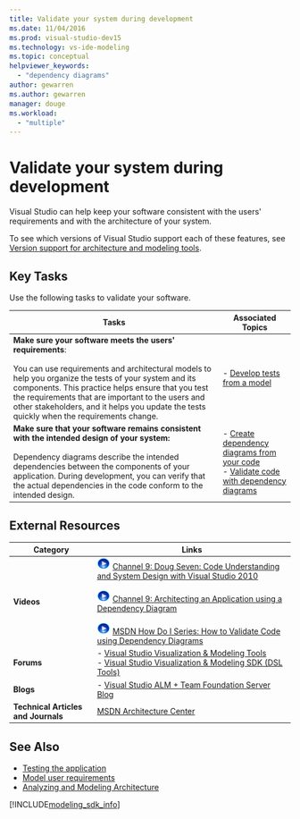 ```yaml
---
title: Validate your system during development
ms.date: 11/04/2016
ms.prod: visual-studio-dev15
ms.technology: vs-ide-modeling
ms.topic: conceptual
helpviewer_keywords:
  - "dependency diagrams"
author: gewarren
ms.author: gewarren
manager: douge
ms.workload:
  - "multiple"
---
```

# Validate your system during development
Visual Studio can help keep your software consistent with the users' requirements and with the architecture of your system.

 To see which versions of Visual Studio support each of these features, see [Version support for architecture and modeling tools](../modeling/what-s-new-for-design-in-visual-studio.md#VersionSupport).

## Key Tasks
 Use the following tasks to validate your software.

|**Tasks**|**Associated Topics**|
|---------------|---------------------------|
|**Make sure your software meets the users' requirements**:<br /><br /> You can use requirements and architectural models to help you organize the tests of your system and its components. This practice helps ensure that you test the requirements that are important to the users and other stakeholders, and it helps you update the tests quickly when the requirements change.|-   [Develop tests from a model](../modeling/develop-tests-from-a-model.md)|
|**Make sure that your software remains consistent with the intended design of your system:**<br /><br /> Dependency diagrams describe the intended dependencies between the components of your application. During development, you can verify that the actual dependencies in the code conform to the intended design.|-   [Create dependency diagrams from your code](../modeling/create-layer-diagrams-from-your-code.md)<br />-   [Validate code with dependency diagrams](../modeling/validate-code-with-layer-diagrams.md)|

## External Resources

|**Category**|**Links**|
|------------------|---------------|
|**Videos**|![link to video](../data-tools/media/playvideo.gif "PlayVideo") [Channel 9: Doug Seven: Code Understanding and System Design with Visual Studio 2010](http://go.microsoft.com/fwlink/?LinkId=216100)<br /><br /> ![link to video](../data-tools/media/playvideo.gif "PlayVideo") [Channel 9: Architecting an Application using a Dependency Diagram](http://go.microsoft.com/fwlink/?LinkID=201117)<br /><br /> ![link to video](../data-tools/media/playvideo.gif) [MSDN How Do I Series: How to Validate Code using Dependency Diagrams](http://go.microsoft.com/fwlink/?LinkID=214405)|
|**Forums**|-   [Visual Studio Visualization & Modeling Tools](http://go.microsoft.com/fwlink/?LinkId=184720)<br />-   [Visual Studio Visualization & Modeling SDK (DSL Tools)](http://go.microsoft.com/fwlink/?LinkId=184721)|
|**Blogs**|-   [Visual Studio ALM + Team Foundation Server Blog](http://go.microsoft.com/fwlink/?LinkID=201340)|
|**Technical Articles and Journals**|[MSDN Architecture Center](http://go.microsoft.com/fwlink/?LinkId=201343)|

## See Also

- [Testing the application](https://www.visualstudio.com/en-gb/docs/test/overview)
- [Model user requirements](../modeling/model-user-requirements.md)
- [Analyzing and Modeling Architecture](../modeling/analyze-and-model-your-architecture.md)

[!INCLUDE[modeling_sdk_info](includes/modeling_sdk_info.md)]
